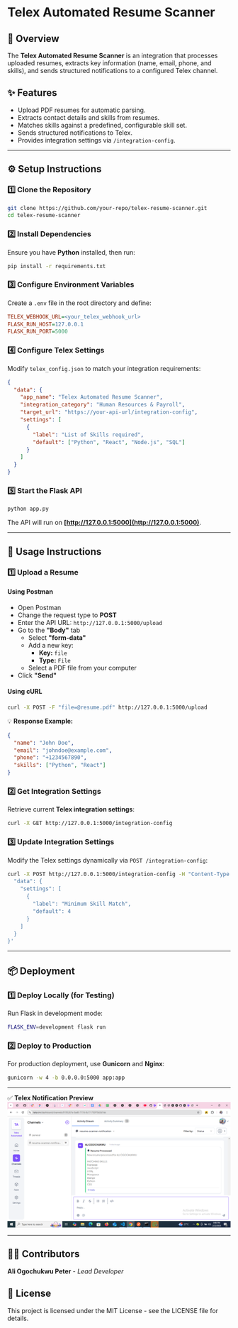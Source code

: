 # Telex Automated Resume Scanner

## 📌 Overview
The **Telex Automated Resume Scanner** is an integration that processes uploaded resumes, extracts key information (name, email, phone, and skills), and sends structured notifications to a configured Telex channel.

## ✨ Features
- Upload PDF resumes for automatic parsing.
- Extracts contact details and skills from resumes.
- Matches skills against a predefined, configurable skill set.
- Sends structured notifications to Telex.
- Provides integration settings via `/integration-config`.

---

## ⚙️ Setup Instructions

### 1️⃣ Clone the Repository
```bash
git clone https://github.com/your-repo/telex-resume-scanner.git
cd telex-resume-scanner
```

### 2️⃣ Install Dependencies
Ensure you have **Python** installed, then run:
```bash
pip install -r requirements.txt
```

### 3️⃣ Configure Environment Variables
Create a `.env` file in the root directory and define:
```ini
TELEX_WEBHOOK_URL=<your_telex_webhook_url>
FLASK_RUN_HOST=127.0.0.1
FLASK_RUN_PORT=5000
```

### 4️⃣ Configure Telex Settings
Modify `telex_config.json` to match your integration requirements:
```json
{
  "data": {
    "app_name": "Telex Automated Resume Scanner",
    "integration_category": "Human Resources & Payroll",
    "target_url": "https://your-api-url/integration-config",
    "settings": [
      {
        "label": "List of Skills required",
        "default": ["Python", "React", "Node.js", "SQL"]
      }
    ]
  }
}
```

### 5️⃣ Start the Flask API
```bash
python app.py
```
The API will run on **[http://127.0.0.1:5000](http://127.0.0.1:5000)**.

---

## 🚀 Usage Instructions

### 1️⃣ Upload a Resume
#### Using **Postman**
- Open Postman
- Change the request type to **POST**
- Enter the API URL: `http://127.0.0.1:5000/upload`
- Go to the **"Body"** tab
  - Select **"form-data"**
  - Add a new key:
    - **Key:** `file`
    - **Type:** `File`
  - Select a PDF file from your computer
- Click **"Send"**

#### Using **cURL**
```bash
curl -X POST -F "file=@resume.pdf" http://127.0.0.1:5000/upload
```

💡 **Response Example:**
```json
{
  "name": "John Doe",
  "email": "johndoe@example.com",
  "phone": "+1234567890",
  "skills": ["Python", "React"]
}
```

### 2️⃣ Get Integration Settings
Retrieve current **Telex integration settings**:
```bash
curl -X GET http://127.0.0.1:5000/integration-config
```

### 3️⃣ Update Integration Settings
Modify the Telex settings dynamically via `POST /integration-config`:
```bash
curl -X POST http://127.0.0.1:5000/integration-config -H "Content-Type: application/json" -d '{
  "data": {
    "settings": [
      {
        "label": "Minimum Skill Match",
        "default": 4
      }
    ]
  }
}'
```

---

## 📦 Deployment

### 1️⃣ Deploy Locally (for Testing)
Run Flask in development mode:
```bash
FLASK_ENV=development flask run
```

### 2️⃣ Deploy to Production
For production deployment, use **Gunicorn** and **Nginx**:
```bash
gunicorn -w 4 -b 0.0.0.0:5000 app:app
```

---

✅ **Telex Notification Preview**
![Telex Notification](assets/telex_notification.png)

---

## 👨‍💻 Contributors
**Ali Ogochukwu Peter** - *Lead Developer*

## 📜 License
This project is licensed under the MIT License - see the LICENSE file for details.

